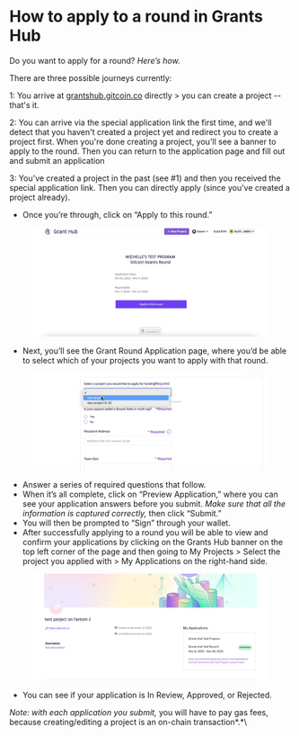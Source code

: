# How to apply to a round in Grants Hub

Do you want to apply for a round? _Here’s how._

There are three possible journeys currently:

1: You arrive at [grantshub.gitcoin.co](https://grantshub.gitcoin.co/) directly > you can create a project -- that's it.

2: You can arrive via the special application link the first time, and we'll detect that you haven't created a project yet and redirect you to create a project first. When you're done creating a project, you'll see a banner to apply to the round. Then you can return to the application page and fill out and submit an application

3: You've created a project in the past (see #1) and then you received the special application link. Then you can directly apply (since you've created a project already).

* Once you’re through, click on “Apply to this round.”

<figure><img src="../.gitbook/assets/Screen Shot 2022-10-25 at 11.20.47 AM.png" alt=""><figcaption></figcaption></figure>

* Next, you’ll see the Grant Round Application page, where you’d be able to select which of your projects you want to apply with that round.

<figure><img src="../.gitbook/assets/Screenshot 2022-09-23 at 17.23.14.png" alt=""><figcaption></figcaption></figure>

* Answer a series of required questions that follow.
* When it’s all complete, click on “Preview Application,” where you can see your application answers before you submit. _Make sure that all the information is captured correctly,_ then click “Submit.”
* You will then be prompted to “Sign” through your wallet.
* After successfully applying to a round you will be able to view and confirm your applications by clicking on the Grants Hub banner on the top left corner of the page and then going to My Projects > Select the project you applied with > My Applications on the right-hand side.&#x20;

<figure><img src="../.gitbook/assets/Project applications.png" alt=""><figcaption></figcaption></figure>

* You can see if your application is In Review, Approved, or Rejected.

_Note: with each application you submit,_ you will have to pay gas fees, because creating/editing a project is an on-chain transaction\*.\*\

